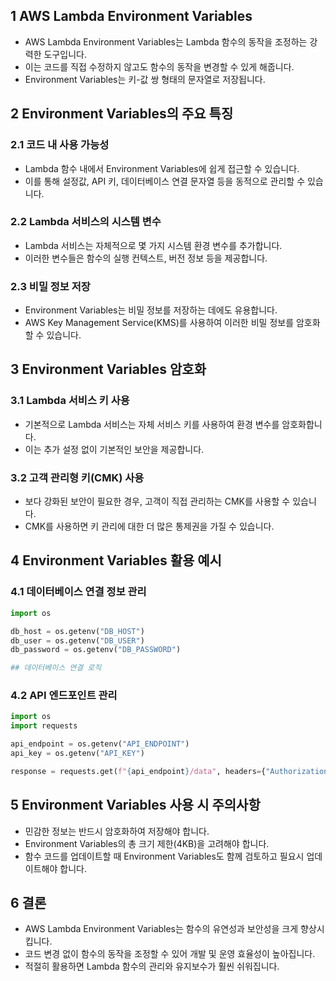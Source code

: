 ## 1 AWS Lambda Environment Variables

- AWS Lambda Environment Variables는 Lambda 함수의 동작을 조정하는 강력한 도구입니다.
- 이는 코드를 직접 수정하지 않고도 함수의 동작을 변경할 수 있게 해줍니다.
- Environment Variables는 키-값 쌍 형태의 문자열로 저장됩니다.



## 2 Environment Variables의 주요 특징

### 2.1 코드 내 사용 가능성

- Lambda 함수 내에서 Environment Variables에 쉽게 접근할 수 있습니다.
- 이를 통해 설정값, API 키, 데이터베이스 연결 문자열 등을 동적으로 관리할 수 있습니다.



### 2.2 Lambda 서비스의 시스템 변수

- Lambda 서비스는 자체적으로 몇 가지 시스템 환경 변수를 추가합니다.
- 이러한 변수들은 함수의 실행 컨텍스트, 버전 정보 등을 제공합니다.



### 2.3 비밀 정보 저장

- Environment Variables는 비밀 정보를 저장하는 데에도 유용합니다.
- AWS Key Management Service(KMS)를 사용하여 이러한 비밀 정보를 암호화할 수 있습니다.



## 3 Environment Variables 암호화

### 3.1 Lambda 서비스 키 사용

- 기본적으로 Lambda 서비스는 자체 서비스 키를 사용하여 환경 변수를 암호화합니다.
- 이는 추가 설정 없이 기본적인 보안을 제공합니다.



### 3.2 고객 관리형 키(CMK) 사용

- 보다 강화된 보안이 필요한 경우, 고객이 직접 관리하는 CMK를 사용할 수 있습니다.
- CMK를 사용하면 키 관리에 대한 더 많은 통제권을 가질 수 있습니다.



## 4 Environment Variables 활용 예시

### 4.1 데이터베이스 연결 정보 관리

```python
import os

db_host = os.getenv("DB_HOST")
db_user = os.getenv("DB_USER")
db_password = os.getenv("DB_PASSWORD")

## 데이터베이스 연결 로직
```



### 4.2 API 엔드포인트 관리

```python
import os
import requests

api_endpoint = os.getenv("API_ENDPOINT")
api_key = os.getenv("API_KEY")

response = requests.get(f"{api_endpoint}/data", headers={"Authorization": f"Bearer {api_key}"})
```



## 5 Environment Variables 사용 시 주의사항

- 민감한 정보는 반드시 암호화하여 저장해야 합니다.
- Environment Variables의 총 크기 제한(4KB)을 고려해야 합니다.
- 함수 코드를 업데이트할 때 Environment Variables도 함께 검토하고 필요시 업데이트해야 합니다.



## 6 결론

- AWS Lambda Environment Variables는 함수의 유연성과 보안성을 크게 향상시킵니다.
- 코드 변경 없이 함수의 동작을 조정할 수 있어 개발 및 운영 효율성이 높아집니다.
- 적절히 활용하면 Lambda 함수의 관리와 유지보수가 훨씬 쉬워집니다.